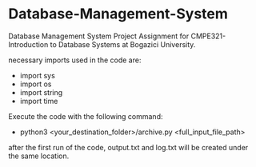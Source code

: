 # Database-Management-System
Database Management System Project Assignment for CMPE321- Introduction to Database Systems at Bogazici University.

necessary imports used in the code are:
- import sys
- import os
- import string
- import time

Execute the code with the following 
command:
- python3 <your_destination_folder>/archive.py <full_input_file_path>

after the first run of the code, output.txt and log.txt will be created 
under the same location.

